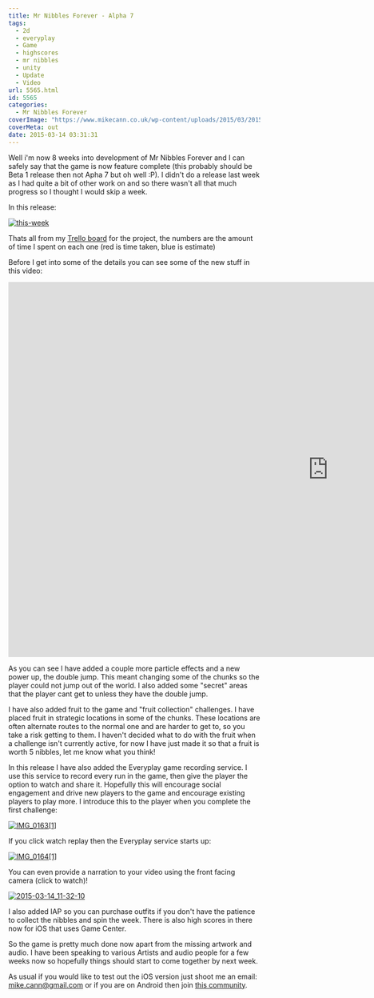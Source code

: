 ```yaml
---
title: Mr Nibbles Forever - Alpha 7
tags:
  - 2d
  - everyplay
  - Game
  - highscores
  - mr nibbles
  - unity
  - Update
  - Video
url: 5565.html
id: 5565
categories:
  - Mr Nibbles Forever
coverImage: "https://www.mikecann.co.uk/wp-content/uploads/2015/03/2015-03-14_09-51-10.png"
coverMeta: out
date: 2015-03-14 03:31:31
---
```


Well i'm now 8 weeks into development of Mr Nibbles Forever and I can safely say that the game is now feature complete (this probably should be Beta 1 release then not Apha 7 but oh well :P). I didn't do a release last week as I had quite a bit of other work on and so there wasn't all that much progress so I thought I would skip a week.

<!-- more -->

In this release:

[![this-week](https://www.mikecann.co.uk/wp-content/uploads/2015/03/this-week.png)](https://www.mikecann.co.uk/wp-content/uploads/2015/03/this-week.png)

Thats all from my [Trello board](https://trello.com/b/Ic11WQzF/mr-nibbles-forever) for the project, the numbers are the amount of time I spent on each one (red is time taken, blue is estimate)

Before I get into some of the details you can see some of the new stuff in this video:

<iframe width="1280" height="750" src="https://www.youtube.com/embed/0NR5bTPx15k" frameborder="0" allowfullscreen></iframe>

As you can see I have added a couple more particle effects and a new power up, the double jump. This meant changing some of the chunks so the player could not jump out of the world. I also added some "secret" areas that the player cant get to unless they have the double jump.

I have also added fruit to the game and "fruit collection" challenges. I have placed fruit in strategic locations in some of the chunks. These locations are often alternate routes to the normal one and are harder to get to, so you take a risk getting to them. I haven't decided what to do with the fruit when a challenge isn't currently active, for now I have just made it so that a fruit is worth 5 nibbles, let me know what you think!

In this release I have also added the Everyplay game recording service. I use this service to record every run in the game, then give the player the option to watch and share it. Hopefully this will encourage social engagement and drive new players to the game and encourage existing players to play more. I introduce this to the player when you complete the first challenge:

[![IMG_0163[1]](https://www.mikecann.co.uk/wp-content/uploads/2015/03/IMG_01631-1024x768.png)](https://www.mikecann.co.uk/wp-content/uploads/2015/03/IMG_01631.png)

If you click watch replay then the Everyplay service starts up:

[![IMG_0164[1]](https://www.mikecann.co.uk/wp-content/uploads/2015/03/IMG_01641-1024x768.png)](https://www.mikecann.co.uk/wp-content/uploads/2015/03/IMG_01641.png)

You can even provide a narration to your video using the front facing camera (click to watch)!

[![2015-03-14_11-32-10](https://www.mikecann.co.uk/wp-content/uploads/2015/03/2015-03-14_11-32-10.png)](https://everyplay.com/videos/14904453)

I also added IAP so you can purchase outfits if you don't have the patience to collect the nibbles and spin the week. There is also high scores in there now for iOS that uses Game Center.

So the game is pretty much done now apart from the missing artwork and audio. I have been speaking to various Artists and audio people for a few weeks now so hopefully things should start to come together by next week.

As usual if you would like to test out the iOS version just shoot me an email: mike.cann@gmail.com or if you are on Android then join [this community](https://plus.google.com/communities/100690884724496136044).
